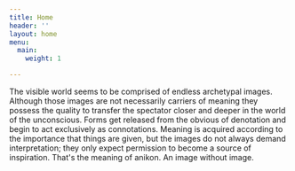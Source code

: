 ```yaml
---
title: Home
header: ''
layout: home
menu:
  main:
    weight: 1

---
```

The visible world seems to be comprised of endless archetypal images. Although those images are not necessarily carriers of meaning they possess the quality to transfer the spectator closer and deeper in the world of the unconscious. Forms get released from the obvious of denotation and begin to act exclusively as connotations. Meaning is acquired according to the importance that things are given, but the images do not always demand   
interpretation; they only expect permission to become a source of inspiration. That's the meaning of anikon. An image without image.